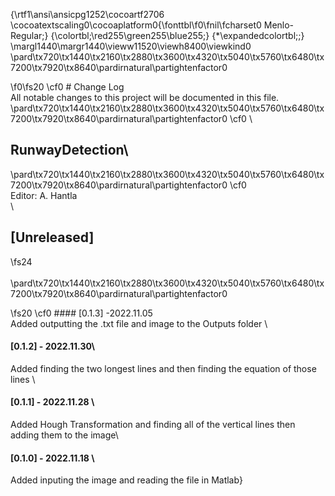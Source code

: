 {\rtf1\ansi\ansicpg1252\cocoartf2706
\cocoatextscaling0\cocoaplatform0{\fonttbl\f0\fnil\fcharset0 Menlo-Regular;}
{\colortbl;\red255\green255\blue255;}
{\*\expandedcolortbl;;}
\margl1440\margr1440\vieww11520\viewh8400\viewkind0
\pard\tx720\tx1440\tx2160\tx2880\tx3600\tx4320\tx5040\tx5760\tx6480\tx7200\tx7920\tx8640\pardirnatural\partightenfactor0

\f0\fs20 \cf0 # Change Log\
All notable changes to this project will be documented in this file.\
\pard\tx720\tx1440\tx2160\tx2880\tx3600\tx4320\tx5040\tx5760\tx6480\tx7200\tx7920\tx8640\pardirnatural\partightenfactor0
\cf0 \
## RunwayDetection\
\pard\tx720\tx1440\tx2160\tx2880\tx3600\tx4320\tx5040\tx5760\tx6480\tx7200\tx7920\tx8640\pardirnatural\partightenfactor0
\cf0 \
Editor: A. Hantla\
\
## [Unreleased]
\fs24 \
\
\pard\tx720\tx1440\tx2160\tx2880\tx3600\tx4320\tx5040\tx5760\tx6480\tx7200\tx7920\tx8640\pardirnatural\partightenfactor0

\fs20 \cf0 #### [0.1.3] -2022.11.05\
Added outputting the .txt file and image to the Outputs folder \
#### [0.1.2] - 2022.11.30\
Added finding the two longest lines and then finding the equation of those lines \
#### [0.1.1] - 2022.11.28 \
Added Hough Transformation and finding all of the vertical lines then adding them to the image\
#### [0.1.0] - 2022.11.18 \
Added inputing the image and reading the file in Matlab}